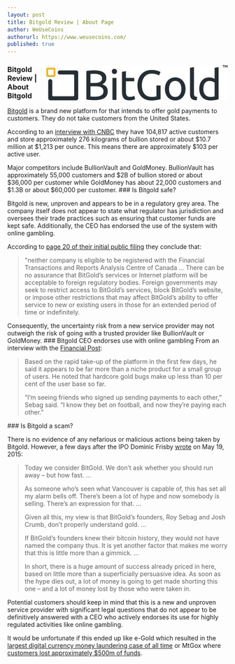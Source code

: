 ```yaml
---
layout: post
title: Bitgold Review | About Page
author: WeUseCoins
authorurl: https://www.weusecoins.com/
published: true
---
```


### <img src="/images/bitgold-logo.jpg" alt="Bitgold" align="right">Bitgold Review | About Bitgold
<a href="https://bitcoinmagazine.com/20291/bitgold-announces-bitcoin-like-system-gold-storage-payments/">Bitgold</a> is a brand new platform for that intends to offer gold payments to customers. They do not take customers from the United States.
<p>According to an <a href="http://video.cnbc.com/gallery/?video=3000364663">interview with CNBC</a> they have 104,817 active customers and store approximately 276 kilograms of bullion stored or about $10.7 million at $1,213 per ounce. This means there are approximately $103 per active user.
<p>Major competitors include BullionVault and GoldMoney. BullionVault has approximately 55,000 customers and $2B of bullion stored or about $36,000 per customer while GoldMoney has about 22,000 customers and $1.3B or about $60,000 per customer.
### Is Bitgold safe?
<p>Bitgold is new, unproven and appears to be in a regulatory grey area. The company itself does not appear to state what regulator has jurisdiction and oversees their trade practices such as ensuring that customer funds are kept safe. Additionally, the CEO has endorsed the use of the system with online gambling.
<p>According to <a href="/bitgold-filing.pdf">page 20 of their initial public filing</a> they conclude that:
<blockquote cite="/bitgold-filing.pdf">"neither company is eligible to be registered with the Financial Transactions and Reports Analysis Centre of Canada ... There can be no assurance that BitGold’s services or Internet platform will be acceptable to foreign regulatory bodies. Foreign governments may seek to restrict access to BitGold’s services, block BitGold’s website, or impose other restrictions that may affect BitGold’s ability to offer service to new or existing users in those for an extended period of time or indefinitely.</blockquote>
<p>Consequently, the uncertainty risk from a new service provider may not outweigh the risk of going with a trusted provider like BullionVault or GoldMoney.
### Bitgold CEO endorses use with online gambling
From an interview with the <a href="http://business.financialpost.com/investing/bitgold-begins-trading-on-tsx-venture-exchange-as-gold-transaction-platform-builds-momentum">Financial Post</a>:
<blockquote cite="http://business.financialpost.com/investing/bitgold-begins-trading-on-tsx-venture-exchange-as-gold-transaction-platform-builds-momentum">Based on the rapid take-up of the platform in the first few days, he said it appears to be far more than a niche product for a small group of users. He noted that hardcore gold bugs make up less than 10 per cent of the user base so far.
<p>“I’m seeing friends who signed up sending payments to each other,” Sebag said. “I know they bet on football, and now they’re paying each other.”</blockquote>
### Is Bitgold a scam?
<p>There is no evidence of any nefarious or malicious actions being taken by Bitgold. However, a few days after the IPO Dominic Frisby <a href="http://moneyweek.com/dont-touch-this-gold-and-bitcoin-combo-with-a-ten-foot-bargepole/">wrote</a> on May 19, 2015:
<blockquote cite="http://moneyweek.com/dont-touch-this-gold-and-bitcoin-combo-with-a-ten-foot-bargepole/">
Today we consider BitGold. We don’t ask whether you should run away – but how fast. ...
<p>As someone who’s seen what Vancouver is capable of, this has set all my alarm bells off. There’s been a lot of hype and now somebody is selling. There’s an expression for that. ...
<p>Given all this, my view is that BitGold’s founders, Roy Sebag and Josh Crumb, don’t properly understand gold.  ...
<p>If BitGold’s founders knew their bitcoin history, they would not have named the company thus. It is yet another factor that makes me worry that this is little more than a gimmick. ...
<p>In short, there is a huge amount of success already priced in here, based on little more than a superficially persuasive idea. As soon as the hype dies out, a lot of money is going to get made shorting this one – and a lot of money lost by those who were taken in.</blockquote>
<p>Potential customers should keep in mind that this is a new and unproven service provider with significant legal questions that do not appear to be definitively answered with a CEO who actively endorses its use for highly regulated activities like online gambling.
<p>It would be unfortunate if this ended up like e-Gold which resulted in the <a href="http://www.psmag.com/business-economics/digital-currencies-led-biggest-money-laundering-case-ever-bitcoin-74083">largest digital currency money laundering case of all time</a> or MtGox where <a href="https://bitcoinmagazine.com/20030/kraken-accepting-mtgox-bankruptcy-claims-and-giving-free-trade-credit/">customers lost approximately $500m of funds</a>.